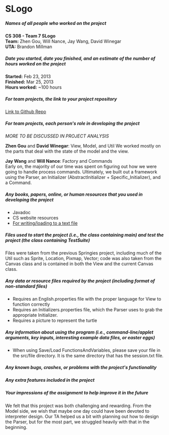 # SLogo

##### Names of all people who worked on the project

**CS 308 - Team 7 SLogo**   
**Team:** Zhen Gou, Will Nance, Jay Wang, David Winegar  
**UTA:** Brandon Millman  

##### Date you started, date you finished, and an estimate of the number of hours worked on the project

**Started:** Feb 23, 2013    
**Finished:** Mar 25, 2013    
**Hours worked:** ~100 hours    

##### For team projects, the link to your project repository

[Link to Github Repo](https://github.com/jwang93/SLogo)

##### For team projects, each person's role in developing the project

*MORE TO BE DISCUSSED IN PROJECT ANALYSIS*

**Zhen Gou** and **David Winegar**: View, Model, and Util
	We worked mostly on the parts that deal with the state of the model and the view.

**Jay Wang** and **Will Nance**: Factory and Commands  
	Early on, the majority of our time was spent on figuring out how we were going to handle process commands. Ultimately, we built out a framework using the Parser, an Initializer (AbstractInitializer + Specific_Initializer), and a Command.

##### Any books, papers, online, or human resources that you used in developing the project

* Javadoc
* CS website resources
* [For writing/loading to a text file](http://www.kodejava.org/examples/591.html)

##### Files used to start the project (i.e., the class containing main) and test the project (the class containing TestSuite)

Files were taken from the previous Springies project, including much of the Util such as Sprite, Location, Pixmap, Vector; 
code was also taken from the Canvas class and is contained in both the View and the current Canvas class.

##### Any data or resource files required by the project (including format of non-standard files)
* Requires an English.properties file with the proper language for View to function correctly
* Requires an Initializers.properties file, which the Parser uses to grab the appropriate Initializer. 
* Requires a picture to represent the turtle

##### Any information about using the program (i.e., command-line/applet arguments, key inputs, interesting example data files, or easter eggs)
* When using Save/Load FunctionsAndVariables, please save your file in the src/file directory. It is the same directory that has the session.txt file. 

##### Any known bugs, crashes, or problems with the project's functionality


##### Any extra features included in the project

##### Your impressions of the assignment to help improve it in the future

We felt that this project was both challenging and rewarding. From the Model side, we wish that maybe one day could have been devoted to interpreter design. Our TA helped us a bit with planning out how to design the Parser, but for the most part, we struggled heavily with that in the beginning.
